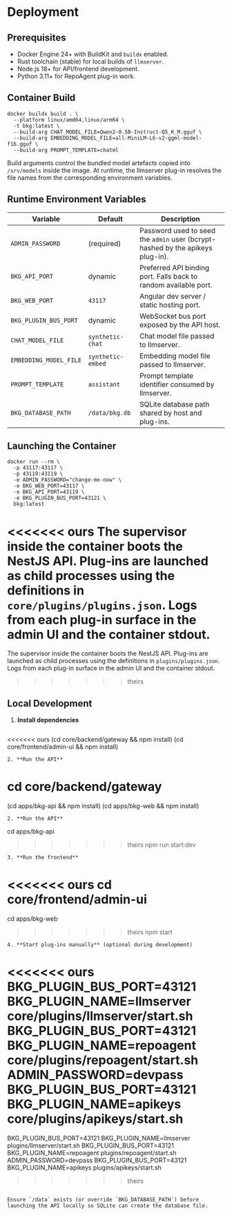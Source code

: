 # Deployment

## Prerequisites

- Docker Engine 24+ with BuildKit and `buildx` enabled.
- Rust toolchain (stable) for local builds of `llmserver`.
- Node.js 18+ for API/frontend development.
- Python 3.11+ for RepoAgent plug-in work.

## Container Build

```
docker buildx build . \
  --platform linux/amd64,linux/arm64 \
  -t bkg:latest \
  --build-arg CHAT_MODEL_FILE=Qwen2-0.5B-Instruct-Q5_K_M.gguf \
  --build-arg EMBEDDING_MODEL_FILE=all-MiniLM-L6-v2-ggml-model-f16.gguf \
  --build-arg PROMPT_TEMPLATE=chatml
```

Build arguments control the bundled model artefacts copied into `/srv/models` inside the image. At runtime, the llmserver plug-in resolves the file names from the corresponding environment variables.

## Runtime Environment Variables

| Variable | Default | Description |
| --- | --- | --- |
| `ADMIN_PASSWORD` | (required) | Password used to seed the `admin` user (bcrypt-hashed by the apikeys plug-in). |
| `BKG_API_PORT` | dynamic | Preferred API binding port. Falls back to random available port. |
| `BKG_WEB_PORT` | `43117` | Angular dev server / static hosting port. |
| `BKG_PLUGIN_BUS_PORT` | dynamic | WebSocket bus port exposed by the API host. |
| `CHAT_MODEL_FILE` | `synthetic-chat` | Chat model file passed to llmserver. |
| `EMBEDDING_MODEL_FILE` | `synthetic-embed` | Embedding model file passed to llmserver. |
| `PROMPT_TEMPLATE` | `assistant` | Prompt template identifier consumed by llmserver. |
| `BKG_DATABASE_PATH` | `/data/bkg.db` | SQLite database path shared by host and plug-ins. |

## Launching the Container

```
docker run --rm \
  -p 43117:43117 \
  -p 43119:43119 \
  -e ADMIN_PASSWORD="change-me-now" \
  -e BKG_WEB_PORT=43117 \
  -e BKG_API_PORT=43119 \
  -e BKG_PLUGIN_BUS_PORT=43121 \
  bkg:latest
```

<<<<<<< ours
The supervisor inside the container boots the NestJS API. Plug-ins are launched as child processes using the definitions in `core/plugins/plugins.json`. Logs from each plug-in surface in the admin UI and the container stdout.
=======
The supervisor inside the container boots the NestJS API. Plug-ins are launched as child processes using the definitions in `plugins/plugins.json`. Logs from each plug-in surface in the admin UI and the container stdout.
>>>>>>> theirs

## Local Development

1. **Install dependencies**
   ```
<<<<<<< ours
   (cd core/backend/gateway && npm install)
   (cd core/frontend/admin-ui && npm install)
   ```
2. **Run the API**
   ```
   cd core/backend/gateway
=======
   (cd apps/bkg-api && npm install)
   (cd apps/bkg-web && npm install)
   ```
2. **Run the API**
   ```
   cd apps/bkg-api
>>>>>>> theirs
   npm run start:dev
   ```
3. **Run the frontend**
   ```
<<<<<<< ours
   cd core/frontend/admin-ui
=======
   cd apps/bkg-web
>>>>>>> theirs
   npm start
   ```
4. **Start plug-ins manually** (optional during development)
   ```
<<<<<<< ours
   BKG_PLUGIN_BUS_PORT=43121 BKG_PLUGIN_NAME=llmserver core/plugins/llmserver/start.sh
   BKG_PLUGIN_BUS_PORT=43121 BKG_PLUGIN_NAME=repoagent core/plugins/repoagent/start.sh
   ADMIN_PASSWORD=devpass BKG_PLUGIN_BUS_PORT=43121 BKG_PLUGIN_NAME=apikeys core/plugins/apikeys/start.sh
=======
   BKG_PLUGIN_BUS_PORT=43121 BKG_PLUGIN_NAME=llmserver plugins/llmserver/start.sh
   BKG_PLUGIN_BUS_PORT=43121 BKG_PLUGIN_NAME=repoagent plugins/repoagent/start.sh
   ADMIN_PASSWORD=devpass BKG_PLUGIN_BUS_PORT=43121 BKG_PLUGIN_NAME=apikeys plugins/apikeys/start.sh
>>>>>>> theirs
   ```

Ensure `/data` exists (or override `BKG_DATABASE_PATH`) before launching the API locally so SQLite can create the database file.
